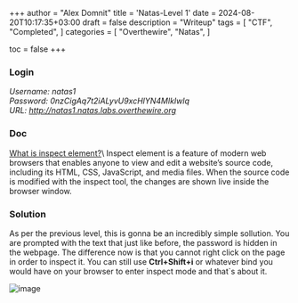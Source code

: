 +++
author = "Alex Domnit"
title = 'Natas-Level 1'
date = 2024-08-20T10:17:35+03:00
draft = false
description = "Writeup"
tags = [
    "CTF",
    "Completed",
]
categories = [
    "Overthewire",
    "Natas",
]

toc = false
+++

### Login
*Username: natas1*\
*Password: 0nzCigAq7t2iALyvU9xcHlYN4MlkIwlq*\
*URL:      http://natas1.natas.labs.overthewire.org*

### Doc
[What is inspect element?](https://blog.hubspot.com/website/how-to-inspect#:~:text=What%20does%20%E2%80%9Cinspect%20element%E2%80%9D%20mean,live%20inside%20the%20browser%20window.)\
Inspect element is a feature of modern web browsers that enables anyone to view and edit a website’s source code, including its HTML, CSS, JavaScript, and media files. When the source code is modified with the inspect tool, the changes are shown live inside the browser window.

### Solution
As per the previous level, this is gonna be an incredibly simple sollution. You are prompted with the text that just like before, the password is hidden in the webpage. The difference now is that you cannot right click on the page in order to inspect it. You can still use **Ctrl+Shift+i** or whatever bind you would have on your browser to enter inspect mode and that`s about it.

![image](/img/natas/natas1-1.png)
<br>